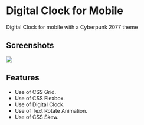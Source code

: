 # Digital Clock for Mobile
Digital Clock for mobile with a Cyberpunk 2077 theme

## Screenshots

<img src="mobile_clock_digital.png">
  
## Features

- Use of CSS Grid.
- Use of CSS Flexbox.
- Use of Digital Clock.
- Use of Text Rotate Animation.
- Use of CSS Skew.
